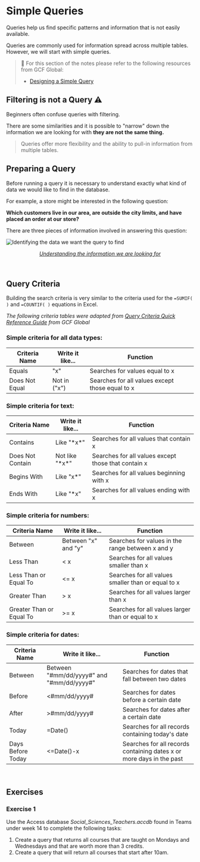 # Simple Queries

Queries help us find specific patterns and information that is not easily available.

Queries are commonly used for information spread across multiple tables. However, we will start with simple queries.



> 📖 For this section of the notes please refer to the following resources from GCF Global:
>
> - [Designing a Simple Query](https://edu.gcfglobal.org/en/access2016/designing-a-simple-query/1/)



## Filtering is not a Query ⚠

Beginners often confuse queries with filtering. 

There are some similarities and it is possible to "narrow" down the information we are looking for with **they are not the same thing.**

> Queries offer more flexibility and the ability to pull-in information from multiple tables. 



## Preparing a Query

Before running a query it is necessary to understand exactly what kind of data we would like to find in the database.

For example, a store might be interested in the following question:

**Which customers live in our area, are outside the city limits, and have placed an order at our store?** 

There are three pieces of information involved in answering this question:

![Identifying the data we want the query to find](https://media.gcflearnfree.org/content/56facd0b577fba179c8b6a27_03_29_2016/query_multi_planning_step1.png)

<p align="center"><a href="https://edu.gcfglobal.org/en/access2016/designing-a-multitable-query/1/"><em>Understanding the information we are looking for</em></a></p>

<br>

## Query Criteria

Building the search criteria is very similar to the criteria used for the `=SUMIF( )` and `=COUNTIF( )`  equations in Excel.

*The following criteria tables were adapted from [Query Criteria Quick Reference Guide](https://infogram.com/access-query-criteria-1g57pr4ok0zv201) from GCF Global*



### Simple criteria for all data types: 

| Criteria Name  | Write it like... | Function                                        |
| -------------- | ---------------- | ----------------------------------------------- |
| Equals         | "x"              | Searches for values equal to x                  |
| Does Not Equal | Not in ("x")     | Searches for all values except those equal to x |



### Simple criteria for text: 

| Criteria Name    | Write it like... | Function                                            |
| ---------------- | ---------------- | --------------------------------------------------- |
| Contains         | Like "\*x\*"     | Searches for all values that contain x              |
| Does Not Contain | Not like "\*x\*" | Searches for all values except those that contain x |
| Begins With      | Like "x*"        | Searches for all values beginning with x            |
| Ends With        | Like "*x"        | Searches for all values ending with x               |



### Simple criteria for numbers: 

| Criteria Name            | Write it like...    | Function                                           |
| ------------------------ | ------------------- | -------------------------------------------------- |
| Between                  | Between "x" and "y" | Searches for values in the range between x and y   |
| Less Than                | < x                 | Searches for all values smaller than x             |
| Less Than or Equal To    | <= x                | Searches for all values smaller than or equal to x |
| Greater Than             | > x                 | Searches for all values larger than x              |
| Greater Than or Equal To | >= x                | Searches for all values larger than or equal to x  |



### Simple criteria for dates: 

| Criteria Name     | Write it like...                          | Function                                                     |
| ----------------- | ----------------------------------------- | ------------------------------------------------------------ |
| Between           | Between "#mm/dd/yyyy#" and "#mm/dd/yyyy#" | Searches for dates that fall between two dates               |
| Before            | <#mm/dd/yyyy#                             | Searches for dates before a certain date                     |
| After             | >#mm/dd/yyyy#                             | Searches for dates after a certain date                      |
| Today             | =Date()                                   | Searches for all records containing today's date             |
| Days Before Today | <=Date()-x                                | Searches for all records containing dates x or more days in the past |

<br>

## Exercises

### Exercise 1

Use the Access database *Social_Sciences_Teachers.accdb* found in Teams under week 14 to complete the following tasks:

1. Create a query that returns all courses that are taught on Mondays and Wednesdays and that are worth more than 3 credits.
2. Create a query that will return all courses that start after 10am.